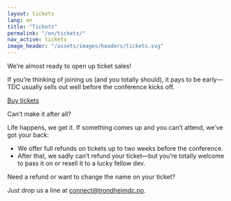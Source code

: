 ```yaml
---
layout: tickets
lang: en
title: "Tickets"
permalink: "/en/tickets/"
nav_active: tickets
image_header: "/assets/images/headers/tickets.svg"
---
```


We’re almost ready to open up ticket sales!

If you’re thinking of joining us (and you totally should), it pays to be early—TDC usually sells out well before the conference kicks off.

<div class="my-4">
	<a class="btn btn-lg btn-buy d-inline-flex align-items-center gap-2 px-4 py-3" href="https://event.checkin.no/123436/tdc-2025" role="button" target="_blank">
		<span class="fw-bold">Buy tickets</span>
		<i class="bi bi-arrow-right"></i>
	</a>
	<!-- Styled like the NDC site but points to our own ticket path. -->
</div>

Can’t make it after all?

Life happens, we get it. If something comes up and you can’t attend, we’ve got your back:

- We offer full refunds on tickets up to two weeks before the conference.
- After that, we sadly can’t refund your ticket—but you’re totally welcome to pass it on or resell it to a lucky fellow dev.

Need a refund or want to change the name on your ticket?

Just drop us a line at [connect@trondheimdc.no](mailto:connect@trondheimdc.no).
